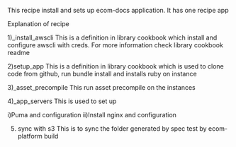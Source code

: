 This recipe install and sets up ecom-docs application.
It has one recipe app

Explanation of recipe

1)_install_awscli
This is a definition in library cookbook which install and configure
awscli with creds.
For more information check library cookbook readme

2)setup_app
This is a definition in library cookbook which is used to clone code
from github, run bundle install and installs ruby on instance

3)_asset_precompile 
This run asset precompile on the instances

4)_app_servers
This is used to set up 

i)Puma and configuration
ii)Install nginx and configuration

5) sync with s3
This is to sync the folder generated by spec test by ecom-platform build

